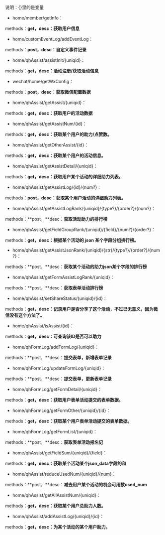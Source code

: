 说明：{}里的是变量

* home/member/getInfo：

methods：**get，**desc**：获取用户信息**

* home/customEventLog/addEventLog：

methods：**post，**desc**：自定义事件记录**

* home/qhAssist/assistInit/{uniqid}：

methods：**get，**desc**：活动注册/获取活动信息**

* wechat/home/getWxConfig：

methods：**post，**desc**：获取微信配置数据**

* home/qhAssist/getAssist/{uniqid}：

methods：**get，**desc**：获取用户的活动数据**

* home/qhAssist/getAssistNum/{id}：

methods：**get，**desc**：获取某个用户的助力/点赞数。**

* home/qhAssist/getOtherAssist/{id}：

methods：**get，**desc**：获取某个用户的活动信息。**

* home/qhAssist/getAssistDetail/{uniqid}：

methods：**get，**desc**：获取用户某个活动的详细助力列表。**

* home/qhAssist/getAssistLog/{id}/{num?}：

methods：**post，**desc**：获取某个用户活动的详细助力列表。**

* home/qhAssist/getAssistLogRank/{uniqid}/{type?}/{order?}/{num?}：

methods：**post，**desc：**获取活动助力的排行榜**

* home/qhAssist/getFieldGroupRank/{uniqid}/{field}/{num?}/{order?}：

methods：**get，**desc**：根据某个活动的 json 某个字段分组排行榜。**

* home/qhAssist/getAssistJsonRank/{uniqid}/{str}/{type?}/{order?}/{num?}：

methods：**post，**desc：**获取某个活动的助力json某个字段的排行榜**

* home/qhAssist/getFormAssistLogRank/{uniqid}：

methods：**post，**desc：**获取表单活动排行榜**

* home/qhAssist/setShareStatus/{uniqid}/{id}：

methods：**get，**desc**：记录用户是否分享了这个活动，不过已无意义，因为微信没有这个方法了。**

* home/qhAssist/isAssist/{id}：

methods：**get，**desc**：可查询该ID是否可以助力**

* home/qhFormLog/addFormLog/{uniqid}：

methods：**post，**desc：**提交表单，新增表单记录**

* home/qhFormLog/updateFormLog/{uniqid}：

methods：**post，**desc：**提交表单，更新表单记录**

* home/qhFormLog/getFormDetail/{uniqid}：

methods：**get，**desc**：获取用户表单活动提交的表单数据。**

* home/qhFormLog/getFormOther/{uniqid}/{id}：

methods：**get，**desc**：获取某个用户表单活动提交的表单数据。**

* home/qhFormLog/getFormList/{uniqid}：

methods：**post，**desc：**获取表单活动报名记**

* home/qhAssist/getFieldSum/{uniqid}/{field}：

methods：**get，**desc**：获取某个活动某个json\_data字段的和**

* home/qhAssist/reduceUsedNum/{uniqid}/{num}：

methods：**post，**desc：**减去用户某个活动的机会可用数used\_num**

* home/qhAssist/getAllAssistNum/{uniqid}：

methods：**get，**desc**：获取某个用户总助力人数。**

* home/qhAssist/addAssistLog/{uniqid}/{id}：

methods：**get，**desc**：为某个活动的某个用户助力。**



